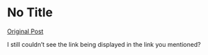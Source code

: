 # No Title

[Original Post](https://discourse.onlinedegree.iitm.ac.in/t/168832/20)

<p>I still couldn’t see the link being displayed in the link you mentioned?</p>